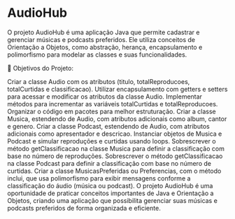 # AudioHub
O projeto AudioHub é uma aplicação Java que permite cadastrar e gerenciar músicas e podcasts preferidos. Ele utiliza conceitos de Orientação a Objetos, como abstração, herança, encapsulamento e polimorfismo para modelar as classes e suas funcionalidades.

🔨 Objetivos do Projeto:

Criar a classe Audio com os atributos (titulo, totalReproducoes, totalCurtidas e classificacao).
Utilizar encapsulamento com getters e setters para acessar e modificar os atributos da classe Audio.
Implementar métodos para incrementar as variáveis totalCurtidas e totalReproducoes.
Organizar o código em pacotes para melhor estruturação.
Criar a classe Musica, estendendo de Audio, com atributos adicionais como album, cantor e genero.
Criar a classe Podcast, estendendo de Audio, com atributos adicionais como apresentador e descricao.
Instanciar objetos de Musica e Podcast e simular reproduções e curtidas usando loops.
Sobrescrever o método getClassificacao na classe Musica para definir a classificação com base no número de reproduções.
Sobrescrever o método getClassificacao na classe Podcast para definir a classificação com base no número de curtidas.
Criar a classe MusicasPreferidas ou Preferencias, com o método inclui, que usa polimorfismo para exibir mensagens conforme a classificação do áudio (música ou podcast).
O projeto AudioHub é uma oportunidade de praticar conceitos importantes de Java e Orientação a Objetos, criando uma aplicação que possibilita gerenciar suas músicas e podcasts preferidos de forma organizada e eficiente.
